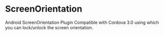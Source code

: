 ScreenOrientation
=================

Android ScreenOrientation Plugin Compatible with Cordova 3.0 using which you can lock/unlock the screen orientation.
